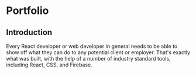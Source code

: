 # Portfolio

## Introduction

Every React developer or web developer in general needs to be able to show off what they can do to any potential client or employer.
That's exactly what was built, with the help of a number of industry standard tools, including React, CSS, and Firebase.
